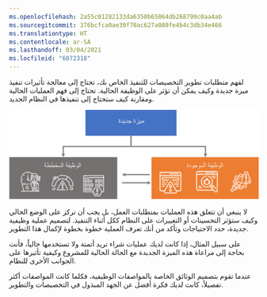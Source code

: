 ```yaml
---
ms.openlocfilehash: 2a55c01282133da6350b65064db268799c0aa4ab
ms.sourcegitcommit: 376bcfca0ae39f70ac627a080fe4b4c3db34e466
ms.translationtype: HT
ms.contentlocale: ar-SA
ms.lasthandoff: 03/04/2021
ms.locfileid: "6072318"
---
```

لفهم متطلبات تطوير التخصيصات للتنفيذ الخاص بك، تحتاج إلى معالجة تأثيرات تنفيذ ميزة جديدة وكيف يمكن أن تؤثر على الوظيفة الحالية. تحتاج إلى فهم العمليات الحالية ومقارنة كيف ستحتاج إلى تنفيذها في النظام الجديد. 

![رسم تخطيطي للآثار المحتملة لتنفيذ الميزات.](../media/effects.png)

لا ينبغي أن تتعلق هذه العمليات بمتطلبات العمل، بل يجب أن تركز على الوضع الحالي وكيف ستؤثر التحسينات أو التغييرات على النظام ككل أثناء التنفيذ. لتصميم عملية وظيفية جديدة، حدد الاحتياجات وتأكد من أنك تعرف العملية خطوة بخطوة لإكمال هذا التطوير.

على سبيل المثال، إذا كانت لديك عمليات شراء تريد أتمتة ولا تستخدمها حالياً، فأنت بحاجة إلى مراعاة هذه الميزة الجديدة مع الحالة الحالية للمشروع وكيفية تأثيرها على الجوانب الأخرى للنظام.

عندما تقوم بتصميم الوثائق الخاصة بالمواصفات الوظيفية، فكلما كانت المواصفات أكثر تفصيلاً، كانت لديك فكرة أفضل عن الجهد المبذول في التخصيصات والتطوير.
 